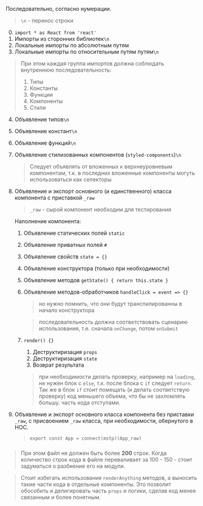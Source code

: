 Последовательно, согласно нумерации.

> `\n` - перенос строки


0. `import * as React from 'react'`
1. Импорты из сторонних библиотек`\n`
2. Локальные импорты по абсолютным путям
3. Локальные импорты по относительным путям путям`\n`
> При этом каждая группа импортов должна соблюдать внутреннюю последовательность:
> 1. Типы
> 2. Константы
> 3. Функции
> 4. Компоненты
> 5. Стили
4. Объявление типов`\n`
5. Объявление констант`\n`
6. Объявление функций`\n`
7. Объявление стилизованных компонентов (`styled-components`)`\n`
    > Следует объявлять от вложенных к верхнеуровневым компонентам, т.к. в последних вложенные компоненты могуть использоваться как селекторы
8. Объявление и экспорт основного (и единственного) класса компонента с приставкой `_raw`
    > `_raw` - сырой компонент необходим для тестирования
    
    Наполнение компонента:
    1. Объявление статических полей `static`
    2. Объявление приватных полей `#`
    3. Объявление свойств `state = {}`
    4. Объявление конструктора (только при необходимости)
    5. Объявление методов `getState() { return this.state }`
    6. Объявление методов-обработчиков `handleClick = event => {}`
        > но нужно помнить, что они будут транспилированны в начало конструктора
        
        > последовательность должна соответствовать сценарию использования, т.е. сначала `onChange`, потом `onSubmit`
    7. `render() {}`
        1. Деструктиризация `props`
        2. Деструктиризация `state`
        3. Возврат результата
        > при необходимости делать проверку, например на `loading`, не нужен блок с `else`, т.к. после блока с `if` следует `return`. Так же в блок `if` стоит помещать (и делать соответствую проверку) код меньшего объема, что бы не захломлять большу. часть кода отступами.
9. Объявление и экспорт основного класса компонента без приставки `_raw`, с присвоением `_raw` класса, при необходимости, обернутого в HOC.
    > `export const App = connect(mstp)(App_raw)`
    
### 

> При этом файл не должен быть более **200** строк. Когда количество строк кода в файле переваливает за 100 - 150 - стоит задуматься о разбиение его на модули.

> Стоит избегать использования `renderAnything` методов, а выносить такие части кода в отдельные компоненты. Это позволит обособить и делигировать часть `props` и логики, сделав код менее связанным и более понятным.
